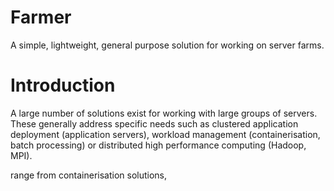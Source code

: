 # Farmer
A simple, lightweight, general purpose solution for working on server farms.

# Introduction
A large number of solutions exist for working with large groups of servers.  These generally address specific needs such as clustered application deployment (application servers), workload management (containerisation, batch processing) or distributed high performance computing (Hadoop, MPI).  

range from containerisation solutions, 
